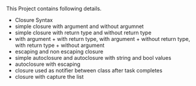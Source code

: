 This Project contains following details.
- Closure Syntax
- simple closure with argument and without argumnet
- simple closure with return type and without return type
- with argument + with return type, with argument + without return type, with return type + without argument
- escaping and non escaping closure
- simple autoclosure and autoclosure with string and bool values
- autoclosure with escaping
- closure used as notifier between class after task completes
- closure with capture the list
